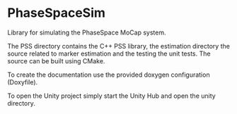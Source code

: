 # PhaseSpaceSim
Library for simulating the PhaseSpace MoCap system.

The PSS directory contains the C++ PSS library, the estimation directory the source related to marker estimation and the testing the unit tests. The source can be built using CMake.

To create the documentation use the provided doxygen configuration (Doxyfile).

To open the Unity project simply start the Unity Hub and open the unity directory.
